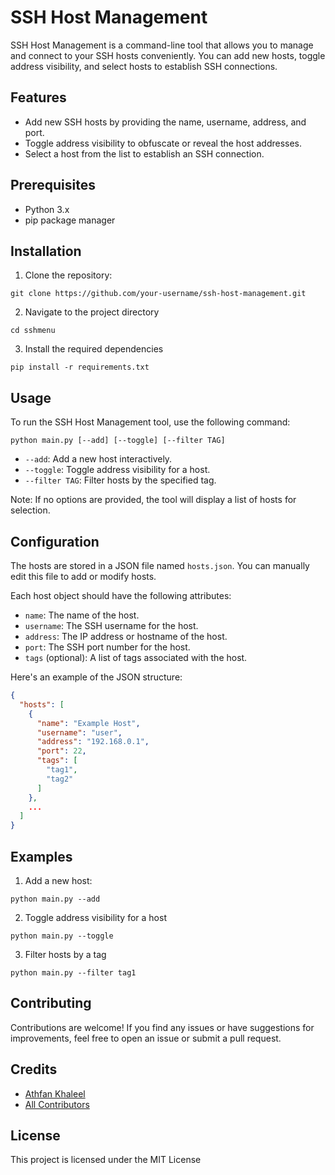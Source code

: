 # SSH Host Management

SSH Host Management is a command-line tool that allows you to manage and connect to your SSH hosts conveniently. You can
add new hosts, toggle address visibility, and select hosts to establish SSH connections.

## Features

- Add new SSH hosts by providing the name, username, address, and port.
- Toggle address visibility to obfuscate or reveal the host addresses.
- Select a host from the list to establish an SSH connection.

## Prerequisites

- Python 3.x
- pip package manager

## Installation

1. Clone the repository:

```shell
git clone https://github.com/your-username/ssh-host-management.git
```

2. Navigate to the project directory

```shell
cd sshmenu
```

3. Install the required dependencies

```shell
pip install -r requirements.txt
```

## Usage

To run the SSH Host Management tool, use the following command:

```shell
python main.py [--add] [--toggle] [--filter TAG]
```

- `--add`: Add a new host interactively.
- `--toggle`: Toggle address visibility for a host.
- `--filter TAG`: Filter hosts by the specified tag.

Note: If no options are provided, the tool will display a list of hosts for selection.

## Configuration

The hosts are stored in a JSON file named `hosts.json`. You can manually edit this file to add or modify hosts.

Each host object should have the following attributes:

- `name`: The name of the host.
- `username`: The SSH username for the host.
- `address`: The IP address or hostname of the host.
- `port`: The SSH port number for the host.
- `tags` (optional): A list of tags associated with the host.

Here's an example of the JSON structure:

```json
{
  "hosts": [
    {
      "name": "Example Host",
      "username": "user",
      "address": "192.168.0.1",
      "port": 22,
      "tags": [
        "tag1",
        "tag2"
      ]
    },
    ...
  ]
}
```

## Examples
1. Add a new host:
```shell
python main.py --add
```
2. Toggle address visibility for a host
```shell
python main.py --toggle
```
3. Filter hosts by a tag
```shell
python main.py --filter tag1
```

## Contributing
Contributions are welcome! If you find any issues or have suggestions for improvements, feel free to open an issue or submit a pull request.

## Credits

- [Athfan Khaleel](https://github.com/athphane)
- [All Contributors](../../contributors)

## License
This project is licensed under the MIT License
